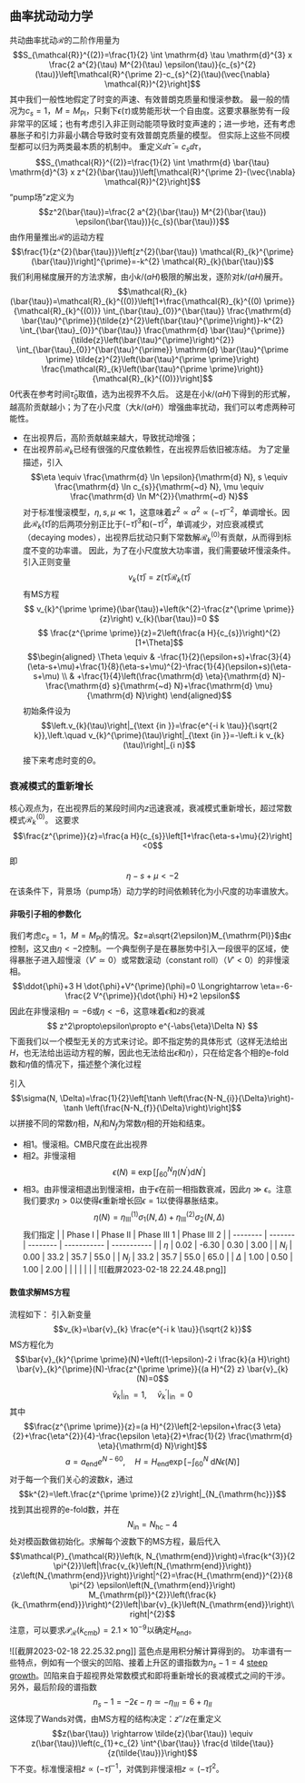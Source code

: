 ## 曲率扰动动力学
共动曲率扰动$\mathcal{R}$的二阶作用量为
$$S_{\mathcal{R}}^{(2)}=\frac{1}{2} \int \mathrm{d} \tau \mathrm{d}^{3} x \frac{2 a^{2}(\tau) M^{2}(\tau) \epsilon(\tau)}{c_{s}^{2}(\tau)}\left[\mathcal{R}^{\prime 2}-c_{s}^{2}(\tau)(\vec{\nabla} \mathcal{R})^{2}\right]$$
其中我们一般性地假定了时变的声速、有效普朗克质量和慢滚参数。
最一般的情况为$c_s=1$，$M=M_\mathrm{Pl}$，只剩下$\epsilon(\tau)$或势能形状一个自由度。这要求暴胀势有一段非常平的区域；也有考虑引入非正则动能项导致时变声速的；进一步地，还有考虑暴胀子和引力非最小耦合导致时变有效普朗克质量的模型。
但实际上这些不同模型都可以归为两类最本质的机制中。
重定义$\dd{\bar{\tau}}=c_s\dd\tau$，
$$S_{\mathcal{R}}^{(2)}=\frac{1}{2} \int \mathrm{d} \bar{\tau} \mathrm{d}^{3} x z^{2}(\bar{\tau})\left[\mathcal{R}^{\prime 2}-(\vec{\nabla} \mathcal{R})^{2}\right]$$
“pump场”$z$定义为
$$z^2(\bar{\tau})=\frac{2 a^{2}(\bar{\tau}) M^{2}(\bar{\tau}) \epsilon(\bar{\tau})}{c_{s}(\bar{\tau})}$$
由作用量推出$\mathcal{R}$的运动方程
$$\frac{1}{z^{2}(\bar{\tau})}\left[z^{2}(\bar{\tau}) \mathcal{R}_{k}^{\prime}(\bar{\tau})\right]^{\prime}=-k^{2} \mathcal{R}_{k}(\bar{\tau})$$
我们利用梯度展开的方法求解，由小$k/(aH)$极限的解出发，逐阶对$k/(aH)$展开。
$$\mathcal{R}_{k}(\bar{\tau})=\mathcal{R}_{k}^{(0)}\left[1+\frac{\mathcal{R}_{k}^{(0) \prime}}{\mathcal{R}_{k}^{(0)}} \int_{\bar{\tau}_{0}}^{\bar{\tau}} \frac{\mathrm{d} \bar{\tau}^{\prime}}{\tilde{z}^{2}\left(\bar{\tau}^{\prime}\right)}-k^{2} \int_{\bar{\tau}_{0}}^{\bar{\tau}} \frac{\mathrm{d} \bar{\tau}^{\prime}}{\tilde{z}\left(\bar{\tau}^{\prime}\right)^{2}} \int_{\bar{\tau}_{0}}^{\bar{\tau}^{\prime}} \mathrm{d} \bar{\tau}^{\prime \prime} \tilde{z}^{2}\left(\bar{\tau}^{\prime \prime}\right) \frac{\mathcal{R}_{k}\left(\bar{\tau}^{\prime \prime}\right)}{\mathcal{R}_{k}^{(0)}}\right]$$
$0$代表在参考时间$\bar{\tau}_0$取值，选为出视界不久后。
这是在小$k/(aH)$下得到的形式解，越高阶贡献越小；为了在小尺度（大$k/(aH)$）增强曲率扰动，我们可以考虑两种可能性。
- 在出视界后，高阶贡献越来越大，导致扰动增强；
- 在出视界前$\mathcal{R}_{k}$已经有很强的尺度依赖性，在出视界后依旧被冻结。
为了定量描述，引入
$$\eta \equiv \frac{\mathrm{d} \ln \epsilon}{\mathrm{d} N}, s \equiv \frac{\mathrm{d} \ln c_{s}}{\mathrm{~d} N}, \mu \equiv \frac{\mathrm{d} \ln M^{2}}{\mathrm{~d} N}$$
对于标准慢滚模型，$\eta,s,\mu\ll 1$，这意味着$z^2\propto a^2\propto (-\bar{\tau})^{-2}$，单调增长。因此$\mathcal{R}_{k}(\bar{\tau})$的后两项分别正比于$(-\bar{\tau})^{3}$和$(-\bar{\tau})^{2}$，单调减少，对应衰减模式（decaying modes），出视界后扰动只剩下常数解$\mathcal{R}_{k}^{(0)}$有贡献，从而得到标度不变的功率谱。
因此，为了在小尺度放大功率谱，我们需要破坏慢滚条件。
引入正则变量
$$v_{k}(\bar{\tau})=z(\bar{\tau}) \mathcal{R}_{k}(\bar{\tau})$$
有MS方程
$$
v_{k}^{\prime \prime}(\bar{\tau})+\left(k^{2}-\frac{z^{\prime \prime}}{z}\right) v_{k}(\bar{\tau})=0 
$$
$$
\frac{z^{\prime \prime}}{z}=2\left(\frac{a H}{c_{s}}\right)^{2}[1+\Theta]$$
$$\begin{aligned}
\Theta \equiv & -\frac{1}{2}(\epsilon+s)+\frac{3}{4}(\eta-s+\mu)+\frac{1}{8}(\eta-s+\mu)^{2}-\frac{1}{4}(\epsilon+s)(\eta-s+\mu) \\
& +\frac{1}{4}\left(\frac{\mathrm{d} \eta}{\mathrm{d} N}-\frac{\mathrm{d} s}{\mathrm{~d} N}+\frac{\mathrm{d} \mu}{\mathrm{d} N}\right) 
\end{aligned}$$
初始条件设为
$$\left.v_{k}(\tau)\right|_{\text {in }}=\frac{e^{-i k \tau}}{\sqrt{2 k}},\left.\quad v_{k}^{\prime}(\tau)\right|_{\text {in }}=-\left.i k v_{k}(\tau)\right|_{i n}$$
接下来考虑时变的$\Theta$。

### 衰减模式的重新增长
核心观点为，在出视界后的某段时间内$z$迅速衰减，衰减模式重新增长，超过常数模式$\mathcal{R}_{k}^{(0)}$。
这要求
$$\frac{z^{\prime}}{z}=\frac{a H}{c_{s}}\left[1+\frac{\eta-s+\mu}{2}\right]<0$$
即
$$\eta-s+\mu<-2$$
在该条件下，背景场（pump场）动力学的时间依赖转化为小尺度的功率谱放大。

#### 非吸引子相的参数化
我们考虑$c_s=1$，$M=M_\mathrm{Pl}$的情况。$z=a\sqrt{2\epsilon}M_{\mathrm{Pl}}$由$\epsilon$控制，这又由$\eta<{-2}$控制。一个典型例子是在暴胀势中引入一段很平的区域，使得暴胀子进入超慢滚（$V'\simeq 0$）或常数滚动（constant roll）（$V'<0$）的非慢滚相。
$$\ddot{\phi}+3 H \dot{\phi}+V^{\prime}(\phi)=0 \Longrightarrow \eta=-6-\frac{2 V^{\prime}}{\dot{\phi} H}+2 \epsilon$$
因此在非慢滚相$\eta\simeq -6$或$\eta< -6$，这意味着$\epsilon$和$z$的衰减
$$
z^2\propto\epsilon\propto e^{-\abs{\eta}\Delta N}
$$
下面我们以一个模型无关的方式来讨论。即不指定势的具体形式（这样无法给出$H$，也无法给出运动方程的解，因此也无法给出$\epsilon$和$\eta$），只在给定各个相的e-fold数和$\eta$值的情况下，描述整个演化过程

引入$$\sigma(N, \Delta)=\frac{1}{2}\left[\tanh \left(\frac{N-N_{i}}{\Delta}\right)-\tanh \left(\frac{N-N_{f}}{\Delta}\right)\right]$$以拼接不同的常数$\eta$相，$N_i$和$N_f$为常数$\eta$相的开始和结束。
- 相1。慢滚相。CMB尺度在此出视界
- 相2。非慢滚相
$$\epsilon(N) \equiv \exp \left[\int_{60}^{N} \eta\left(N^{\prime}\right) \mathrm{d} N^{\prime}\right]$$
- 相3。由非慢滚相退出到慢滚相，由于$\epsilon$在前一相指数衰减，因此$\eta\gg\epsilon$。注意我们要求$\eta>0$以使得$\epsilon$重新增长回$\epsilon=1$以使得暴胀结束。
$$\eta(N)=\eta_{\mathrm{III}}^{(1)} \sigma_{1}(N, \Delta)+\eta_{\mathrm{III}}^{(2)} \sigma_{2}(N, \Delta)$$
我们指定
|          | Phase I | Phase II | Phase III 1 | Phase III 2 |
| -------- | ------- | -------- | ----------- | ----------- |
| $\eta$   | 0.02    | -6.30    | 0.30        | 3.00        |
| $N_i$    | 0.00    | 33.2     | 35.7        | 55.0        |
| $N_j$    | 33.2    | 35.7     | 55.0        | 65.0        |
| $\Delta$ | 1.00    | 0.50     | 1.00        | 2.00        |
|          |         |          |             |             |
![[截屏2023-02-18 22.24.48.png]]

#### 数值求解MS方程
流程如下：
引入新变量
$$v_{k}=\bar{v}_{k} \frac{e^{-i k \tau}}{\sqrt{2 k}}$$
MS方程化为
$$\bar{v}_{k}^{\prime \prime}(N)+\left((1-\epsilon)-2 i \frac{k}{a H}\right) \bar{v}_{k}^{\prime}(N)-\frac{z^{\prime \prime}}{(a H)^{2} z} \bar{v}_{k}(N)=0$$
$$\left.\bar{v}_{k}\right|_{\text {in }}=1,\left.\quad \bar{v}_{k}^{\prime}\right|_{\text {in }}=0$$
其中
$$\frac{z^{\prime \prime}}{z}=(a H)^{2}\left[2-\epsilon+\frac{3 \eta}{2}+\frac{\eta^{2}}{4}-\frac{\epsilon \eta}{2}+\frac{1}{2} \frac{\mathrm{d} \eta}{\mathrm{d} N}\right]$$
$$a=a_{\mathrm{end}} e^{N-60}, \quad H=H_{\mathrm{end}} \exp \left[-\int_{60}^{N} \mathrm{~d} N \epsilon(N)\right]$$
对于每一个我们关心的波数$k$，通过
$$k^{2}=\left.\frac{z^{\prime \prime}}{2 z}\right|_{N_{\mathrm{hc}}}$$
找到其出视界的e-fold数，并在$$N_{\mathrm{in}}=N_{\mathrm{hc}}-4$$处对模函数做初始化。求解每个波数下的MS方程，最后代入
$$\mathcal{P}_{\mathcal{R}}\left(k, N_{\mathrm{end}}\right)=\frac{k^{3}}{2 \pi^{2}}\left|\frac{v_{k}\left(N_{\mathrm{end}}\right)}{z\left(N_{\mathrm{end}}\right)}\right|^{2}=\frac{H_{\mathrm{end}}^{2}}{8 \pi^{2} \epsilon\left(N_{\mathrm{end}}\right) M_{\mathrm{pl}}^{2}}\left(\frac{k}{k_{\mathrm{end}}}\right)^{2}\left|\bar{v}_{k}\left(N_{\mathrm{end}}\right)\right|^{2}$$
注意，可以要求$\mathcal{P}_\mathcal{R}(k_{\mathrm{cmb}})=2.1\times 10^{-9}$以确定$H_{\mathrm{end}}$。

![[截屏2023-02-18 22.25.32.png]]
蓝色点是用积分解计算得到的。
功率谱有一些特点，例如有一个很尖的凹陷、接着上升区的谱指数为$n_s-1=4$ [steep growth](file:///Users/lyuzhenhong/Desktop/Academic/Research/PBH/1811.11158_Steepest%20growth%20of%20the%20power%20spectrum%20and%20primordial%20black%20holes.pdf)。凹陷来自于超视界处常数模式和即将重新增长的衰减模式之间的干涉。
另外，最后阶段的谱指数
$$
n_s-1=-2\epsilon-\eta\simeq-\eta_{{III}}=6+\eta_{II}
$$
这体现了Wands对偶，由MS方程的结构决定：$z''/z$在重定义
$$z(\bar{\tau}) \rightarrow \tilde{z}(\bar{\tau}) \equiv z(\bar{\tau})\left(c_{1}+c_{2} \int^{\bar{\tau}} \frac{d \tilde{\tau}}{z(\tilde{\tau})}\right)$$
下不变。标准慢滚相$\tilde{z}\propto (-\bar{\tau})^{-1}$，对偶到非慢滚相$z\propto (-\bar{\tau})^2$。